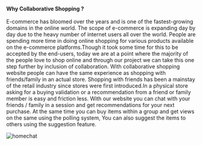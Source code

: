 <b>Why Collaborative Shopping ?</b><br><br>
E-commerce has bloomed over the years and is one of the fastest-growing domains in the online world. The scope of e-commerce is expanding day by day due to the heavy number of internet users all over the world. People are spending more time in doing online shopping for various products available on the e-commerce platforms.Though it took some time for this to be accepted by the end-users, today we are at a point where the majority of the people love to shop online and through our project we can take this one step further by inclusion of collaboration. With collaborative shopping website people can have the same experience as shopping with friends/family in an actual store. 
Shopping with friends has been a mainstay of the retail industry since stores were first introduced.In a physical store asking for a buying validation or a recommendation from a friend or family member is easy and friction less. With our website you can chat with your friends / family in a session and get recommendations for your next purchase. At the same time you can buy items within a group and get views on the same using the polling system, You can also suggest the items to others using the suggestion feature.

![homechat](https://user-images.githubusercontent.com/73897765/205587597-5e14b0fc-4d5f-45a7-a473-c18a481fb414.jpeg)
